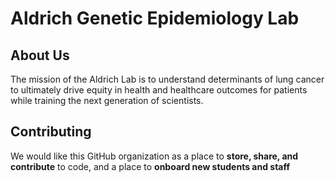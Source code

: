 # Aldrich Genetic Epidemiology Lab

## About Us
The mission of the Aldrich Lab is to understand determinants of lung cancer to ultimately drive equity in health and healthcare outcomes for patients while training the next generation of scientists. 

## Contributing
We would like this GitHub organization as a place to **store, share, and contribute** to code, and a place to **onboard new students and staff**
